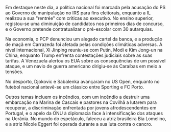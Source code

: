 Em destaque neste dia, a política nacional foi marcada pela acusação do PS ao Governo de manipulação no IRS para fins eleitorais, enquanto a IL realizou a sua "rentrée" com críticas ao executivo. No ensino superior, registou-se uma diminuição de candidatos nos primeiros dias de concurso, e o Governo pretende contratualizar o pré-escolar com 30 autarquias.

Na economia, o PCP denunciou um alegado cartel da banca, e a produção de maçã em Carrazeda foi afetada pelas condições climáticas adversas. A nível internacional, Xi Jinping reuniu-se com Putin, Modi e Kim Jong-un na China, enquanto Trump enfrenta contestações judiciais sobre as suas tarifas. A Venezuela alertou os EUA sobre as consequências de um possível ataque, e um navio de guerra americano dirigiu-se às Caraíbas em meio a tensões.

No desporto, Djokovic e Sabalenka avançaram no US Open, enquanto no futebol nacional antevê-se um clássico entre Sporting e FC Porto.

Outros temas incluem os incêndios, com um incêndio a destruir uma embarcação na Marina de Cascais e pastores na Covilhã a lutarem para recuperar, a discriminação enfrentada por jovens afrodescendentes em Portugal, e o apelo da ONU à diplomacia face à intensificação dos ataques na Ucrânia. No mundo do espetáculo, faleceu a atriz brasileira Bia Lomelino, e a atriz Nicole Eggert foi operada durante a sua luta contra o cancro.